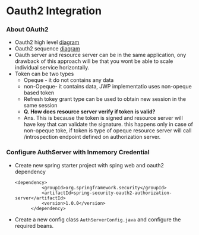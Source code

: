 # Oauth2 Integration

### About OAuth2
- Oauth2 high level [diagram](/spring_security/Spring_Oauth2/oauth2_highlevel_diagram.jpg)
- Oauth2 sequence [diagram](/spring_security/Spring_Oauth2/oauth2_sequence_diagram.jpg)
- Oauth server and resource server can be in the same application, ony drawback of this approach will be that you wont be able to scale individual service horizontally.
- Token can be two types
  - Opeque - it do not contains any data
  - non-Opeque- it contains data, JWP implementatio uses non-opeque based token
  - Refresh tokey grant type can be used to obtain new session in the same session
  - <b>Q. How does resource server verify if token is valid? </b>
  - Ans. This is because the token is signed and resource server will have key that can validate the signature. this happens only in case of non-opeque toke, if token is type of opeque resource server will call /introspection endpoint defined on authorization server.

### Configure AuthServer with Inmemory Credential
- Create new spring starter project with sping web and oauth2 dependency
  ```
  <dependency>
			<groupId>org.springframework.security</groupId>
			<artifactId>spring-security-oauth2-authorization-server</artifactId>
			<version>1.0.0</version>
		</dependency>
  ```
- Create a new config class ```AuthServerConfig.java``` and configure the required beans.


